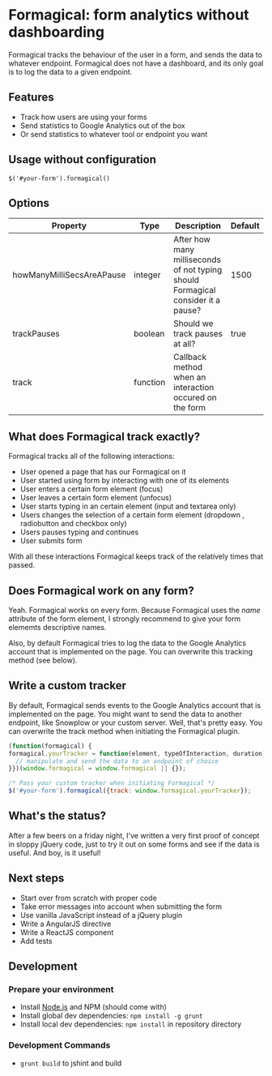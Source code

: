 Formagical: form analytics without dashboarding
==========
Formagical tracks the behaviour of the user in a form, and sends the data to whatever endpoint. Formagical does not have a dashboard, and its only goal is to log the data to a given endpoint.

## Features

- Track how users are using your forms
- Send statistics to Google Analytics out of the box
- Or send statistics to whatever tool or endpoint you want

## Usage without configuration
```
$('#your-form').formagical()
```

## Options
| Property        | Type           | Description | Default  |
| ------------- |-------------| ----------------|-----|
| howManyMilliSecsAreAPause      | integer | After how many milliseconds of not typing should Formagical consider it a pause? | 1500 |
| trackPauses      | boolean      | Should we track pauses at all? |   true |
| track | function      | Callback method when an interaction occured on the form    |


## What does Formagical track exactly?
Formagical tracks all of the following interactions:
- User opened a page that has our Formagical on it
- User started using form by interacting with one of its elements
- User enters a certain form element (focus)
- User leaves a certain form element (unfocus)
- User starts typing in an certain element (input and textarea only)
- Users changes the selection of a certain form element (dropdown , radiobutton and checkbox only)
- Users pauses typing and continues
- User submits form

With all these interactions Formagical keeps track of the relatively times that passed. 

## Does Formagical work on any form?
Yeah. Formagical works on every form. Because Formagical uses the *name* attribute of the form element, I strongly recommend to give your form elememts descriptive names.

Also, by default Formagical tries to log the data to the Google Analytics account that is implemented on the page. You can overwrite this tracking method (see below). 

## Write a custom tracker
By default, Formagical sends events to the Google Analytics account that is implemented on the page. You might want to send the data to another endpoint, like Snowplow or your custom server. Well, that's pretty easy. You can overwrite the track method when initiating the Formagical plugin. 

```javascript
(function(formagical) {
formagical.yourTracker = function(element, typeOfInteraction, duration) {
  // manipulate and send the data to an andpoint of choice
}})(window.formagical = window.formagical || {});

/* Pass your custom tracker when initiating Formagical */
$('#your-form').formagical({track: window.formagical.yourTracker});
```

## What's the status?
After a few beers on a friday night, I've written a very first proof of concept in sloppy jQuery code, just to try it out on some forms and see if the data is useful. And boy, is it useful!  

## Next steps
- Start over from scratch with proper code
- Take error messages into account when submitting the form
- Use vanilla JavaScript instead of a jQuery plugin
- Write a AngularJS directive
- Write a ReactJS component
- Add tests

## Development

### Prepare your environment
* Install [Node.js](http://nodejs.org/) and NPM (should come with)
* Install global dev dependencies: `npm install -g grunt`
* Install local dev dependencies: `npm install` in repository directory

### Development Commands
* `grunt build` to jshint and build
